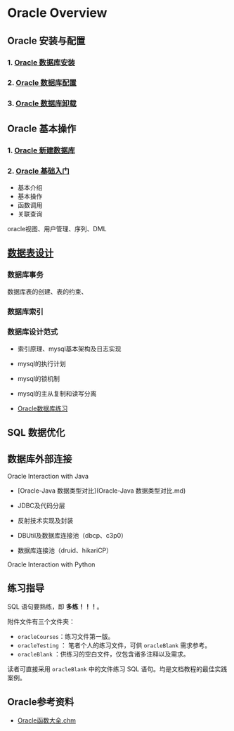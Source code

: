 # Oracle Overview

## Oracle 安装与配置

### 1. [Oracle 数据库安装](Oracle数据库安装.md)

### 2. [Oracle 数据库配置](Oracle数据库配置.md)

### 3. [Oracle 数据库卸载](Oracle数据库卸载.md)



## Oracle 基本操作

### 1. [Oracle 新建数据库](Oracle新建数据库.md)

### 2. [Oracle 基础入门](Oracle基础入门.md)

- 基本介绍
- 基本操作
- 函数调用
- 关联查询






oracle视图、用户管理、序列、DML



## [数据表设计](Oracle数据表设计.md)

### 数据库事务



数据库表的创建、表的约束、



### 数据库索引





### 数据库设计范式



- 索引原理、mysql基本架构及日志实现
- mysql的执行计划
- mysql的锁机制
- mysql的主从复制和读写分离







- [Oracle数据库练习](Oracle数据库练习.md)



## SQL 数据优化





## 数据库外部连接



Oracle Interaction with Java

- [Oracle-Java 数据类型对比](Oracle-Java 数据类型对比.md)

- JDBC及代码分层

- 反射技术实现及封装
- DBUtil及数据库连接池（dbcp、c3p0）
- 数据库连接池（druid、hikariCP）

Oracle Interaction with Python



## 练习指导

SQL 语句要熟练，即 **多练！！！**。

附件文件有三个文件夹：

- `oracleCourses`：练习文件第一版。
- `oracleTesting` ： 笔者个人的练习文件，可供 `oracleBlank` 需求参考。
- `oracleBlank` ：供练习的空白文件，仅包含诸多注释以及需求。

读者可直接采用 `oracleBlank` 中的文件练习 SQL 语句。均是文档教程的最佳实践案例。



## Oracle参考资料

- [Oracle函数大全.chm](Oracle函数大全.chm)

